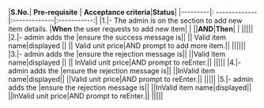 |**S.No.**| **Pre-requisite**     | **Acceptance criteria**|**Status**|
|---------|: ------------- |:-------------|:-----------:|
|1.|- The admin is on the section to add new item details. |**When** the user requests to add new item|        |
||**AND**|**Then**|      |
|||||
|2.|- admin adds the |ensure the success message is||
||      Valid item name|displayed ||
||      Valid unit price|AND prompt to add more item.||
||||||
|3.|- admin adds the |ensure the rejection message is||
||Valid item name|displayed ||
|| InValid unit price|AND prompt to reEnter.||
|||||
|4.|- admin adds the |ensure the rejection message is||
||InValid item name|displayed||
||Valid unit price|AND prompt to reEnter.||
|||||
|5.|- admin adds the |ensure the rejection message is||
||InValid item name|displayed||
||InValid unit price|AND prompt to reEnter.||
|||||



      
    

  


      
      

 
 



      	
 


      
     

 


